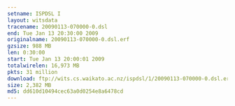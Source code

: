 ```yaml
---
setname: ISPDSL I
layout: witsdata
tracename: 20090113-070000-0.dsl
end: Tue Jan 13 20:30:00 2009
originalname: 20090113-070000-0.dsl.erf
gzsize: 988 MB
len: 0:30:00
start: Tue Jan 13 20:00:01 2009
totalwirelen: 16,973 MB
pkts: 31 million
download: ftp://wits.cs.waikato.ac.nz/ispdsl/1/20090113-070000-0.dsl.erf.gz
size: 2,382 MB
md5: dd610d10494cec63a0d0254e8a6478cd
---
```

